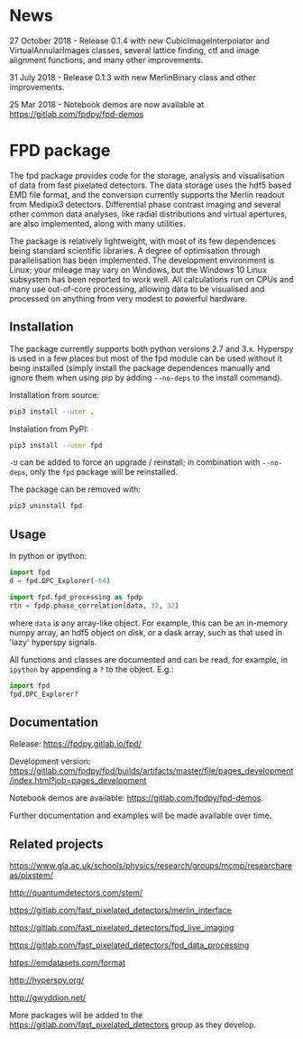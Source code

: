 News
====
27 October 2018 - Release 0.1.4 with new CubicImageInterpolator and VirtualAnnularImages classes, several lattice finding, ctf and image alignment functions, and many other improvements.

31 July 2018 - Release 0.1.3 with new MerlinBinary class and other improvements.

25 Mar 2018 - Notebook demos are now available at https://gitlab.com/fpdpy/fpd-demos


FPD package
===========

The fpd package provides code for the storage, analysis and visualisation
of data from fast pixelated detectors. The data storage uses the hdf5 based 
EMD file format, and the conversion currently supports the Merlin readout from 
Medipix3 detectors. Differential phase contrast imaging and several other common
data analyses, like radial distributions and virtual apertures, are also 
implemented, along with many utilities.

The package is relatively lightweight, with most of its few dependences being
standard scientific libraries. A degree of optimisation through parallelisation has
been implemented. The development environment is Linux; your mileage may vary on 
Windows, but the Windows 10 Linux subsystem has been reported to work well. All
calculations run on CPUs and many use out-of-core processing, allowing data to be
visualised and processed on anything from very modest to powerful hardware.


Installation
------------

The package currently supports both python versions 2.7 and 3.x. Hyperspy is
used in a few places but most of the fpd module can be used without it being 
installed (simply install the package dependences manually and ignore them when
using pip by adding ``--no-deps`` to the install command).

Installation from source:

```bash
pip3 install --user .
```

Instalation from PyPI:

```bash
pip3 install --user fpd
```

``-U`` can be added to force an upgrade / reinstall; in combination with ``--no-deps``,
only the ``fpd`` package will be reinstalled.

The package can be removed with:

```bash
pip3 uninstall fpd
```


Usage
-----
In python or ipython:

```python
import fpd
d = fpd.DPC_Explorer(-64)
```

```python
import fpd.fpd_processing as fpdp
rtn = fpdp.phase_correlation(data, 32, 32)
```
where `data` is any array-like object. For example, this can be an in-memory 
numpy array, an hdf5 object on disk, or a dask array, such as that used in 
'lazy' hyperspy signals.

All functions and classes are documented and can be read, for example, in `ipython`
by appending a `?` to the object. E.g.:

```python
import fpd
fpd.DPC_Explorer?
```

Documentation
-------------
Release: https://fpdpy.gitlab.io/fpd/

Development version: https://gitlab.com/fpdpy/fpd/builds/artifacts/master/file/pages_development/index.html?job=pages_development

Notebook demos are available: https://gitlab.com/fpdpy/fpd-demos.

Further documentation and examples will be made available over time.


Related projects
----------------

https://www.gla.ac.uk/schools/physics/research/groups/mcmp/researchareas/pixstem/

http://quantumdetectors.com/stem/

https://gitlab.com/fast_pixelated_detectors/merlin_interface

https://gitlab.com/fast_pixelated_detectors/fpd_live_imaging

https://gitlab.com/fast_pixelated_detectors/fpd_data_processing

https://emdatasets.com/format

http://hyperspy.org/

http://gwyddion.net/

More packages will be added to the https://gitlab.com/fast_pixelated_detectors
group as they develop.


